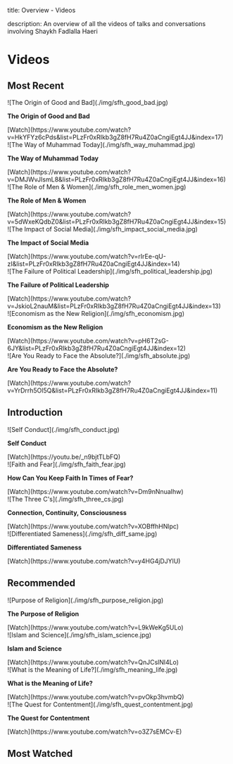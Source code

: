 title: Overview - Videos

description: An overview of all the videos of talks and conversations involving Shaykh Fadlalla Haeri

# Videos

## Most Recent

<div markdown="1" class="card video sidebar center gemoji center-content">

<div markdown="2" class="video-image">
![The Origin of Good and Bad](./img/sfh_good_bad.jpg)
</div>

**The Origin of Good and Bad**

<div markdown="3" class="video-link">
[Watch](https://www.youtube.com/watch?v=HkYFYz6cPds&list=PLzFr0xRIkb3gZ8fH7Ru4Z0aCngiEgt4JJ&index=17)
</div>

</div>

<div markdown="1" class="card video sidebar center gemoji center-content">

<div markdown="2" class="video-image">
![The Way of Muhammad Today](./img/sfh_way_muhammad.jpg)
</div>

**The Way of Muhammad Today**

<div markdown="3" class="video-link">
[Watch](https://www.youtube.com/watch?v=DMJWvJIsmL8&list=PLzFr0xRIkb3gZ8fH7Ru4Z0aCngiEgt4JJ&index=16)
</div>

</div>

<div markdown="1" class="card video sidebar center gemoji center-content">

<div markdown="2" class="video-image">
![The Role of Men & Women](./img/sfh_role_men_women.jpg)
</div>

**The Role of Men & Women**

<div markdown="3" class="video-link">
[Watch](https://www.youtube.com/watch?v=5dWxeKQdbZ0&list=PLzFr0xRIkb3gZ8fH7Ru4Z0aCngiEgt4JJ&index=15)
</div>

</div>

<div markdown="1" class="card video sidebar center gemoji center-content">

<div markdown="2" class="video-image">
![The Impact of Social Media](./img/sfh_impact_social_media.jpg)
</div>

**The Impact of Social Media**

<div markdown="3" class="video-link">
[Watch](https://www.youtube.com/watch?v=rIrEe-qU-zI&list=PLzFr0xRIkb3gZ8fH7Ru4Z0aCngiEgt4JJ&index=14)
</div>

</div>

<div markdown="1" class="card video sidebar center gemoji center-content">

<div markdown="2" class="video-image">
![The Failure of Political Leadership](./img/sfh_political_leadership.jpg)
</div>

**The Failure of Political Leadership**

<div markdown="3" class="video-link">
[Watch](https://www.youtube.com/watch?v=JskioL2nauM&list=PLzFr0xRIkb3gZ8fH7Ru4Z0aCngiEgt4JJ&index=13)
</div>

</div>

<div markdown="1" class="card video sidebar center gemoji center-content">

<div markdown="2" class="video-image">
![Economism as the New Religion](./img/sfh_economism.jpg)
</div>

**Economism as the New Religion**

<div markdown="3" class="video-link">
[Watch](https://www.youtube.com/watch?v=pH6T2sG-6JY&list=PLzFr0xRIkb3gZ8fH7Ru4Z0aCngiEgt4JJ&index=12)
</div>

</div>

<div markdown="1" class="card video sidebar center gemoji center-content">

<div markdown="2" class="video-image">
![Are You Ready to Face the Absolute?](./img/sfh_absolute.jpg)
</div>

**Are You Ready to Face the Absolute?**

<div markdown="3" class="video-link">
[Watch](https://www.youtube.com/watch?v=YrDrrh5Ol5Q&list=PLzFr0xRIkb3gZ8fH7Ru4Z0aCngiEgt4JJ&index=11)
</div>

</div>

<div markdown="1" class="clear"></div>

## Introduction

<div markdown="1" class="card video sidebar center gemoji center-content">

<div markdown="2" class="video-image">
![Self Conduct](./img/sfh_conduct.jpg)
</div>

**Self Conduct**

<div markdown="3" class="video-link">
[Watch](https://youtu.be/_n9bjtTLbFQ)
</div>

</div>

<div markdown="1" class="card video sidebar center gemoji center-content">

<div markdown="2" class="video-image">
![Faith and Fear](./img/sfh_faith_fear.jpg)
</div>

**How Can You Keep Faith In Times of Fear?**

<div markdown="3" class="video-link">
[Watch](https://www.youtube.com/watch?v=Dm9nNnuaIhw)
</div>

</div>

<div markdown="1" class="card video sidebar center gemoji center-content">

<div markdown="2" class="video-image">
![The Three C's](./img/sfh_three_cs.jpg)
</div>

**Connection, Continuity, Consciousness**

<div markdown="3" class="video-link">
[Watch](https://www.youtube.com/watch?v=XOBffhHNlpc)
</div>

</div>

<div markdown="1" class="card video sidebar center gemoji center-content">

<div markdown="2" class="video-image">
![Differentiated Sameness](./img/sfh_diff_same.jpg)
</div>

**Differentiated Sameness**

<div markdown="3" class="video-link">
[Watch](https://www.youtube.com/watch?v=y4HG4jDJYlU)
</div>

</div>

## Recommended

<div markdown="1" class="card video sidebar center gemoji center-content">

<div markdown="2" class="video-image">
![Purpose of Religion](./img/sfh_purpose_religion.jpg)
</div>

**The Purpose of Religion**

<div markdown="3" class="video-link">
[Watch](https://www.youtube.com/watch?v=L9kWeKg5ULo)
</div>

</div>

<div markdown="1" class="card video sidebar center gemoji center-content">

<div markdown="2" class="video-image">
![Islam and Science](./img/sfh_islam_science.jpg)
</div>

**Islam and Science**

<div markdown="3" class="video-link">
[Watch](https://www.youtube.com/watch?v=QnJCslNl4Lo)
</div>

</div>

<div markdown="1" class="card video sidebar center gemoji center-content">

<div markdown="2" class="video-image">
![What is the Meaning of Life?](./img/sfh_meaning_life.jpg)
</div>

**What is the Meaning of Life?**

<div markdown="3" class="video-link">
[Watch](https://www.youtube.com/watch?v=pvOkp3hvmbQ)
</div>

</div>

<div markdown="1" class="card video sidebar center gemoji center-content">

<div markdown="2" class="video-image">
![The Quest for Contentment](./img/sfh_quest_contentment.jpg)
</div>

**The Quest for Contentment**

<div markdown="3" class="video-link">
[Watch](https://www.youtube.com/watch?v=o3Z7sEMCv-E)
</div>

</div>

## Most Watched




